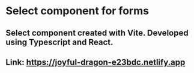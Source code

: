 # Select component for forms

## Select component created with Vite. Developed using Typescript and React. 

## Link: https://joyful-dragon-e23bdc.netlify.app

